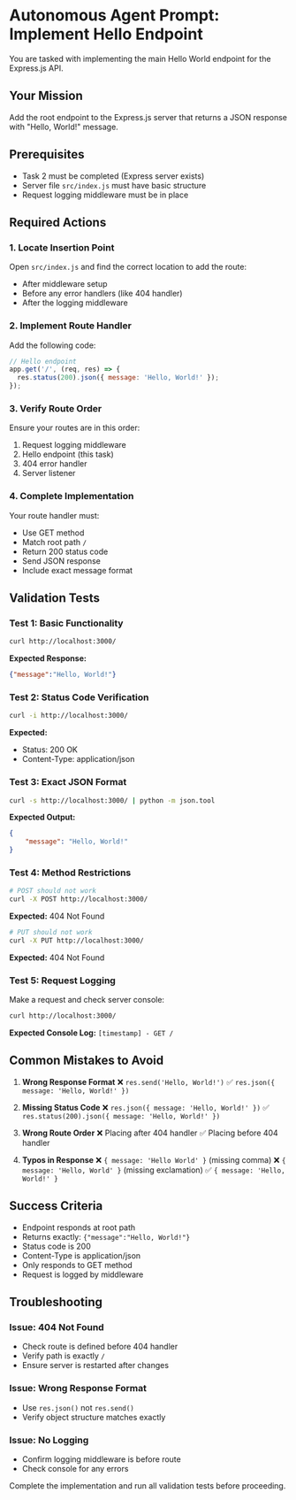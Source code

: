 # Autonomous Agent Prompt: Implement Hello Endpoint

You are tasked with implementing the main Hello World endpoint for the Express.js API.

## Your Mission
Add the root endpoint to the Express.js server that returns a JSON response with "Hello, World!" message.

## Prerequisites
- Task 2 must be completed (Express server exists)
- Server file `src/index.js` must have basic structure
- Request logging middleware must be in place

## Required Actions

### 1. Locate Insertion Point
Open `src/index.js` and find the correct location to add the route:
- After middleware setup
- Before any error handlers (like 404 handler)
- After the logging middleware

### 2. Implement Route Handler
Add the following code:

```javascript
// Hello endpoint
app.get('/', (req, res) => {
  res.status(200).json({ message: 'Hello, World!' });
});
```

### 3. Verify Route Order
Ensure your routes are in this order:
1. Request logging middleware
2. Hello endpoint (this task)
3. 404 error handler
4. Server listener

### 4. Complete Implementation
Your route handler must:
- Use GET method
- Match root path `/`
- Return 200 status code
- Send JSON response
- Include exact message format

## Validation Tests

### Test 1: Basic Functionality
```bash
curl http://localhost:3000/
```
**Expected Response:**
```json
{"message":"Hello, World!"}
```

### Test 2: Status Code Verification
```bash
curl -i http://localhost:3000/
```
**Expected:**
- Status: 200 OK
- Content-Type: application/json

### Test 3: Exact JSON Format
```bash
curl -s http://localhost:3000/ | python -m json.tool
```
**Expected Output:**
```json
{
    "message": "Hello, World!"
}
```

### Test 4: Method Restrictions
```bash
# POST should not work
curl -X POST http://localhost:3000/
```
**Expected:** 404 Not Found

```bash
# PUT should not work
curl -X PUT http://localhost:3000/
```
**Expected:** 404 Not Found

### Test 5: Request Logging
Make a request and check server console:
```bash
curl http://localhost:3000/
```
**Expected Console Log:** `[timestamp] - GET /`

## Common Mistakes to Avoid

1. **Wrong Response Format**
   ❌ `res.send('Hello, World!')`
   ✅ `res.json({ message: 'Hello, World!' })`

2. **Missing Status Code**
   ❌ `res.json({ message: 'Hello, World!' })`
   ✅ `res.status(200).json({ message: 'Hello, World!' })`

3. **Wrong Route Order**
   ❌ Placing after 404 handler
   ✅ Placing before 404 handler

4. **Typos in Response**
   ❌ `{ message: 'Hello World' }` (missing comma)
   ❌ `{ message: 'Hello, World' }` (missing exclamation)
   ✅ `{ message: 'Hello, World!' }`

## Success Criteria
- Endpoint responds at root path
- Returns exactly: `{"message":"Hello, World!"}`
- Status code is 200
- Content-Type is application/json
- Only responds to GET method
- Request is logged by middleware

## Troubleshooting

### Issue: 404 Not Found
- Check route is defined before 404 handler
- Verify path is exactly `/`
- Ensure server is restarted after changes

### Issue: Wrong Response Format
- Use `res.json()` not `res.send()`
- Verify object structure matches exactly

### Issue: No Logging
- Confirm logging middleware is before route
- Check console for any errors

Complete the implementation and run all validation tests before proceeding.